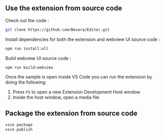 ## Use the extension from source code

Check out the code :
```bash
git clone https://github.com/Bevara/Editor.git
```

Install dependencies for both the extension and webview UI source code :
```bash
npm run install:all
```

Build webview UI source code :
```bash
npm run build:webview
```

Once the sample is open inside VS Code you can run the extension by doing the following:

1. Press `F5` to open a new Extension Development Host window
2. Inside the host window, open a media file


## Package the extension from source code

```bash
vsce package
vsce publish
```
